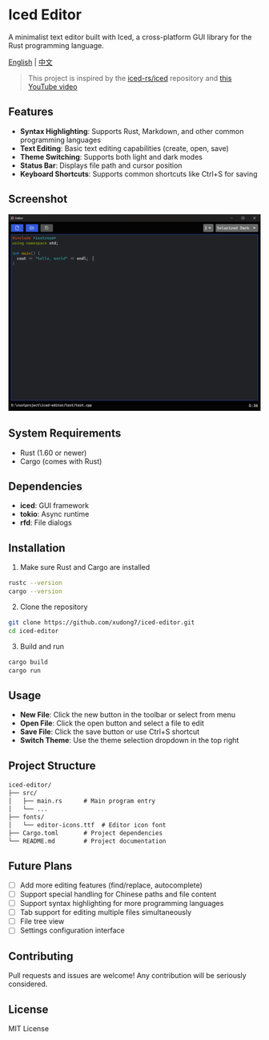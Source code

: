 # Iced Editor

A minimalist text editor built with Iced, a cross-platform GUI library for the Rust programming language.

[English](README.md) | [中文](README.zh-CN.md)

> This project is inspired by the [iced-rs/iced](https://github.com/iced-rs/iced) repository and [this YouTube video](https://www.youtube.com/watch?v=gcBJ7cPSALo)

## Features

- **Syntax Highlighting**: Supports Rust, Markdown, and other common programming languages
- **Text Editing**: Basic text editing capabilities (create, open, save)
- **Theme Switching**: Supports both light and dark modes
- **Status Bar**: Displays file path and cursor position
- **Keyboard Shortcuts**: Supports common shortcuts like Ctrl+S for saving

## Screenshot

![Editor Screenshot](/assets/screenshot.png)

## System Requirements

- Rust (1.60 or newer)
- Cargo (comes with Rust)

## Dependencies

- **iced**: GUI framework
- **tokio**: Async runtime
- **rfd**: File dialogs

## Installation

1. Make sure Rust and Cargo are installed

```bash
rustc --version
cargo --version
```

2. Clone the repository

```bash
git clone https://github.com/xudong7/iced-editor.git
cd iced-editor
```

3. Build and run

```bash
cargo build
cargo run
```

## Usage

- **New File**: Click the new button in the toolbar or select from menu
- **Open File**: Click the open button and select a file to edit
- **Save File**: Click the save button or use Ctrl+S shortcut
- **Switch Theme**: Use the theme selection dropdown in the top right

## Project Structure

```
iced-editor/
├── src/
│   ├── main.rs      # Main program entry
│   └── ...
├── fonts/
│   └── editor-icons.ttf  # Editor icon font
├── Cargo.toml       # Project dependencies
└── README.md        # Project documentation
```

## Future Plans

- [ ] Add more editing features (find/replace, autocomplete)
- [ ] Support special handling for Chinese paths and file content
- [ ] Support syntax highlighting for more programming languages
- [ ] Tab support for editing multiple files simultaneously
- [ ] File tree view
- [ ] Settings configuration interface

## Contributing

Pull requests and issues are welcome! Any contribution will be seriously considered.

## License

MIT License
